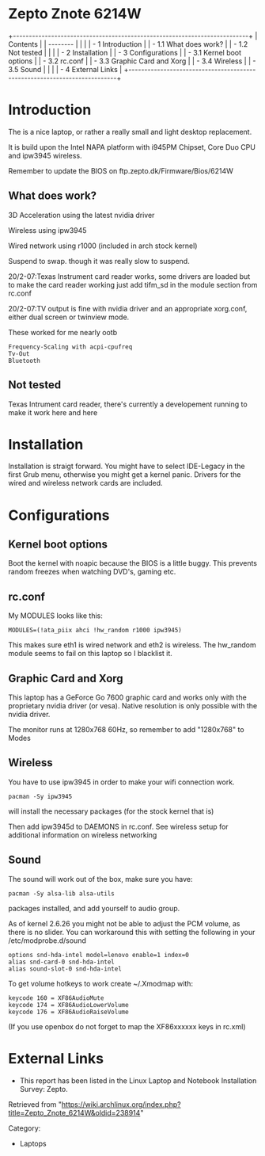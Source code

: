 Zepto Znote 6214W
=================

  

+--------------------------------------------------------------------------+
| Contents                                                                 |
| --------                                                                 |
|                                                                          |
| -   1 Introduction                                                       |
|     -   1.1 What does work?                                              |
|     -   1.2 Not tested                                                   |
|                                                                          |
| -   2 Installation                                                       |
| -   3 Configurations                                                     |
|     -   3.1 Kernel boot options                                          |
|     -   3.2 rc.conf                                                      |
|     -   3.3 Graphic Card and Xorg                                        |
|     -   3.4 Wireless                                                     |
|     -   3.5 Sound                                                        |
|                                                                          |
| -   4 External Links                                                     |
+--------------------------------------------------------------------------+

Introduction
============

The is a nice laptop, or rather a really small and light desktop
replacement.

It is build upon the Intel NAPA platform with i945PM Chipset, Core Duo
CPU and ipw3945 wireless.

Remember to update the BIOS on ftp.zepto.dk/Firmware/Bios/6214W

What does work?
---------------

3D Acceleration using the latest nvidia driver

Wireless using ipw3945

Wired network using r1000 (included in arch stock kernel)

Suspend to swap. though it was really slow to suspend.

20/2-07:Texas Instrument card reader works, some drivers are loaded but
to make the card reader working just add tifm_sd in the module section
from rc.conf

20/2-07:TV output is fine with nvidia driver and an appropriate
xorg.conf, either dual screen or twinview mode.

These worked for me nearly ootb

    Frequency-Scaling with acpi-cpufreq
    Tv-Out
    Bluetooth 

Not tested
----------

Texas Intrument card reader, there's currently a developement running to
make it work here and here

Installation
============

Installation is straigt forward. You might have to select IDE-Legacy in
the first Grub menu, otherwise you might get a kernel panic. Drivers for
the wired and wireless network cards are included.

Configurations
==============

Kernel boot options
-------------------

Boot the kernel with noapic because the BIOS is a little buggy. This
prevents random freezes when watching DVD's, gaming etc.

rc.conf
-------

My MODULES looks like this:

    MODULES=(!ata_piix ahci !hw_random r1000 ipw3945)

This makes sure eth1 is wired network and eth2 is wireless. The
hw_random module seems to fail on this laptop so I blacklist it.

Graphic Card and Xorg
---------------------

This laptop has a GeForce Go 7600 graphic card and works only with the
proprietary nvidia driver (or vesa). Native resolution is only possible
with the nvidia driver.

The monitor runs at 1280x768 60Hz, so remember to add "1280x768" to
Modes

Wireless
--------

You have to use ipw3945 in order to make your wifi connection work.

    pacman -Sy ipw3945

will install the necessary packages (for the stock kernel that is)

Then add ipw3945d to DAEMONS in rc.conf. See wireless setup for
additional information on wireless networking

Sound
-----

The sound will work out of the box, make sure you have:

    pacman -Sy alsa-lib alsa-utils 

packages installed, and add yourself to audio group.

As of kernel 2.6.26 you might not be able to adjust the PCM volume, as
there is no slider. You can workaround this with setting the following
in your /etc/modprobe.d/sound

    options snd-hda-intel model=lenovo enable=1 index=0
    alias snd-card-0 snd-hda-intel
    alias sound-slot-0 snd-hda-intel

To get volume hotkeys to work create ~/.Xmodmap with:

    keycode 160 = XF86AudioMute 
    keycode 174 = XF86AudioLowerVolume
    keycode 176 = XF86AudioRaiseVolume

(If you use openbox do not forget to map the XF86xxxxxx keys in rc.xml)

External Links
==============

-   This report has been listed in the Linux Laptop and Notebook
    Installation Survey: Zepto.

Retrieved from
"https://wiki.archlinux.org/index.php?title=Zepto_Znote_6214W&oldid=238914"

Category:

-   Laptops
